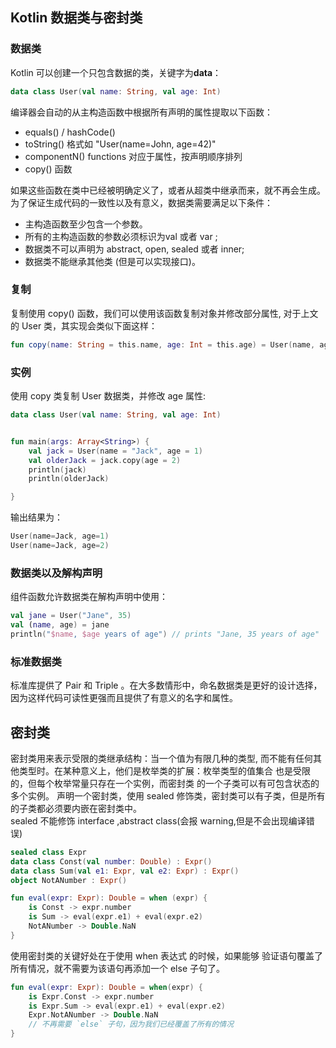 ## Kotlin 数据类与密封类
### 数据类
Kotlin 可以创建一个只包含数据的类，关键字为**data**：
``` kotlin
data class User(val name: String, val age: Int)
```
编译器会自动的从主构造函数中根据所有声明的属性提取以下函数：
- equals() / hashCode()
- toString() 格式如 "User(name=John, age=42)"
- componentN() functions 对应于属性，按声明顺序排列
- copy() 函数

如果这些函数在类中已经被明确定义了，或者从超类中继承而来，就不再会生成。<br>
为了保证生成代码的一致性以及有意义，数据类需要满足以下条件：

- 主构造函数至少包含一个参数。
- 所有的主构造函数的参数必须标识为val 或者 var ;
- 数据类不可以声明为 abstract, open, sealed 或者 inner;
- 数据类不能继承其他类 (但是可以实现接口)。

### 复制
复制使用 copy() 函数，我们可以使用该函数复制对象并修改部分属性, 对于上文的 User 类，其实现会类似下面这样：
``` kotlin
fun copy(name: String = this.name, age: Int = this.age) = User(name, age)
```

### 实例
使用 copy 类复制 User 数据类，并修改 age 属性:
``` kotlin
data class User(val name: String, val age: Int)


fun main(args: Array<String>) {
    val jack = User(name = "Jack", age = 1)
    val olderJack = jack.copy(age = 2)
    println(jack)
    println(olderJack)

}
```
输出结果为：
``` kotlin
User(name=Jack, age=1)
User(name=Jack, age=2)
```

### 数据类以及解构声明
组件函数允许数据类在解构声明中使用：
``` kotlin
val jane = User("Jane", 35)
val (name, age) = jane
println("$name, $age years of age") // prints "Jane, 35 years of age"
``` 

### 标准数据类
标准库提供了 Pair 和 Triple 。在大多数情形中，命名数据类是更好的设计选择，因为这样代码可读性更强而且提供了有意义的名字和属性。

## 密封类
密封类用来表示受限的类继承结构：当一个值为有限几种的类型, 而不能有任何其他类型时。在某种意义上，他们是枚举类的扩展：枚举类型的值集合 也是受限的，但每个枚举常量只存在一个实例，而密封类 的一个子类可以有可包含状态的多个实例。
声明一个密封类，使用 sealed 修饰类，密封类可以有子类，但是所有的子类都必须要内嵌在密封类中。<br>
sealed 不能修饰 interface ,abstract class(会报 warning,但是不会出现编译错误)
``` kotlin
sealed class Expr
data class Const(val number: Double) : Expr()
data class Sum(val e1: Expr, val e2: Expr) : Expr()
object NotANumber : Expr()

fun eval(expr: Expr): Double = when (expr) {
    is Const -> expr.number
    is Sum -> eval(expr.e1) + eval(expr.e2)
    NotANumber -> Double.NaN
}
``` 
使用密封类的关键好处在于使用 when 表达式 的时候，如果能够 验证语句覆盖了所有情况，就不需要为该语句再添加一个 else 子句了。
``` kotlin
fun eval(expr: Expr): Double = when(expr) {
    is Expr.Const -> expr.number
    is Expr.Sum -> eval(expr.e1) + eval(expr.e2)
    Expr.NotANumber -> Double.NaN
    // 不再需要 `else` 子句，因为我们已经覆盖了所有的情况
}
```
